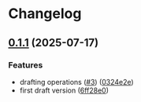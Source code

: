 # Changelog

## [0.1.1](https://github.com/medizininformatik-initiative/mii-interface-module-pseudonymization/compare/v0.1.0...v0.1.1) (2025-07-17)


### Features

* drafting operations ([#3](https://github.com/medizininformatik-initiative/mii-interface-module-pseudonymization/issues/3)) ([0324e2e](https://github.com/medizininformatik-initiative/mii-interface-module-pseudonymization/commit/0324e2e80ee87edfb4ac80f4d5ff56d6658d7259))
* first draft version ([6ff28e0](https://github.com/medizininformatik-initiative/mii-interface-module-pseudonymization/commit/6ff28e08a54ba3e001cd4e3c5879486db1655241))
